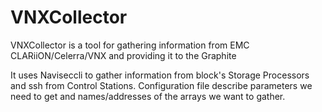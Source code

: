 # VNXCollector

VNXCollector is a tool for gathering information from EMC CLARiiON/Celerra/VNX and providing it to the Graphite

It uses Naviseccli to gather information from block's Storage Processors and ssh from Control Stations.
Configuration file describe parameters we need to get and names/addresses of the arrays we want to gather.
